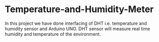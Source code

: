 # Temperature-and-Humidity-Meter
In this project we have done interfacing of DHT i.e. temperature and humidity sensor and Arduino UNO. DHT sensor will measure real time humidity and temperature of the environment.
